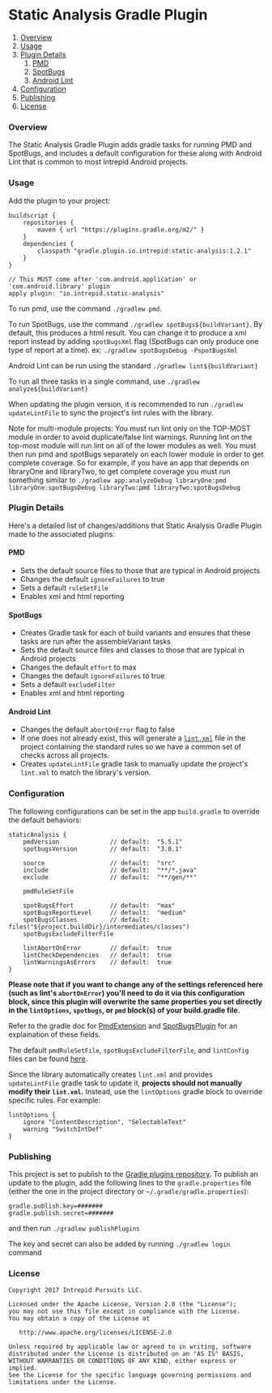 # Static Analysis Gradle Plugin

1. [Overview](#overview)
1. [Usage](#usage)
1. [Plugin Details](#plugin-details)
    1. [PMD](#pmd)
    1. [SpotBugs](#spotbugs)
    1. [Android Lint](#android-lint)
1. [Configuration](#configuration)
1. [Publishing](#publishing)
1. [License](#license)

### Overview
The Static Analysis Gradle Plugin adds gradle tasks for running PMD and SpotBugs, and includes a default configuration for these along with Android Lint that is common to most Intrepid Android projects.

### Usage
Add the plugin to your project:
```
buildscript {
    repositories {
        maven { url "https://plugins.gradle.org/m2/" }
    }
    dependencies {
        classpath "gradle.plugin.io.intrepid:static-analysis:1.2.1"
    }
}

// This MUST come after 'com.android.application' or 'com.android.library' plugin
apply plugin: "io.intrepid.static-analysis"
```

To run pmd, use the command `./gradlew pmd`.

To run SpotBugs, use the command `./gradlew spotBugs${buildVariant}`. By default, this produces a html result. You can change it to produce a xml report instead by adding `spotBugsXml` flag (SpotBugs can only produce one type of report at a time).
ex: `./gradlew spotBugsDebug -PspotBugsXml`

Android Lint can be run using the standard `./gradlew lint${buildVariant}`

To run all three tasks in a single command, use `./gradlew analyze${buildVariant}`

When updating the plugin version, it is recommended to run `./gradlew updateLintFile` to sync the project's lint rules with the library.

Note for multi-module projects: You must run lint only on the TOP-MOST module in order to avoid duplicate/false lint warnings. Running lint on the top-most module will run lint on all of the lower modules as well. You must then run pmd and spotBugs separately on each lower module in order to get complete coverage. So for example, if you have an app that depends on libraryOne and libraryTwo, to get complete coverage you must run something similar to `./gradlew app:analyzeDebug libraryOne:pmd libraryOne:spotBugsDebug libraryTwo:pmd libraryTwo:spotBugsDebug`

### Plugin Details
Here's a detailed list of changes/additions that Static Analysis Gradle Plugin made to the associated plugins:

#### PMD
* Sets the default source files to those that are typical in Android projects
* Changes the default `ignoreFailures` to true
* Sets a default `ruleSetFile`
* Enables xml and html reporting

#### SpotBugs
* Creates Gradle task for each of build variants and ensures that these tasks are run after the assembleVariant tasks
* Sets the default source files and classes to those that are typical in Android projects
* Changes the default `effort` to max
* Changes the default `ignoreFailures` to true
* Sets a default `excludeFilter`
* Enables xml and html reporting

#### Android Lint
* Changes the default `abortOnError` flag to false
* If one does not already exist, this will generate a [`lint.xml`](src/main/resources/default-lintConfig.xml) file in the project containing the standard rules so we have a common set of checks across all projects.
* Creates `updateLintFile` gradle task to manually update the project's `lint.xml` to match the library's version.

### Configuration
The following configurations can be set in the app `build.gradle` to override the default behaviors:

```
staticAnalysis {
    pmdVersion              // default:  "5.5.1"
    spotbugsVersion         // default:  "3.0.1"

    source                  // default:  "src"
    include                 // default:  "**/*.java"
    exclude                 // default:  "**/gen/**"

    pmdRuleSetFile

    spotBugsEffort          // default:  "max"
    spotBugsReportLevel     // default:  "medium"
    spotBugsClasses         // default:  files("${project.buildDir}/intermediates/classes")
    spotBugsExcludeFilterFile

    lintAbortOnError        // default:  true
    lintCheckDependencies   // default:  true
    lintWarningsAsErrors    // default:  true
}
```
<b>Please note that if you want to change any of the settings referenced here (such as lint's `abortOnError`) you'll need to do it via this configuration block, since this plugin will overwrite the same properties you set directly in the `lintOptions`, `spotbugs`, or `pmd` block(s) of your build.gradle file.</b>

Refer to the gradle doc for [PmdExtension](https://docs.gradle.org/current/dsl/org.gradle.api.plugins.quality.PmdExtension.html) and [SpotBugsPlugin](https://plugins.gradle.org/plugin/com.github.spotbugs) for an explaination of these fields.

The default `pmdRuleSetFile`, `spotBugsExcludeFilterFile`, and `lintConfig` files can be found [here](src/main/resources).

Since the library automatically creates `lint.xml` and provides `updateLintFile` gradle task to update it, **projects should not manually modify their `lint.xml`.** Instead, use the `lintOptions` gradle block to override specific rules. For example:
```
lintOptions {
    ignore "ContentDescription", "SelectableText"
    warning "SwitchIntDef"
} 
```
### Publishing
This project is set to publish to the [Gradle plugins repository](https://plugins.gradle.org/). To publish an update to the plugin, add the following lines to the `gradle.properties` file (either the one in the project directory or `~/.gradle/gradle.properties`):
```
gradle.publish.key=#######
gradle.publish.secret=#######
```
and then run `./gradlew publishPlugins`

The key and secret can also be added by running `./gradlew login` command

### License
```
Copyright 2017 Intrepid Pursuits LLC.

Licensed under the Apache License, Version 2.0 (the "License");
you may not use this file except in compliance with the License.
You may obtain a copy of the License at

   http://www.apache.org/licenses/LICENSE-2.0

Unless required by applicable law or agreed to in writing, software
distributed under the License is distributed on an "AS IS" BASIS,
WITHOUT WARRANTIES OR CONDITIONS OF ANY KIND, either express or implied.
See the License for the specific language governing permissions and
limitations under the License.
```
